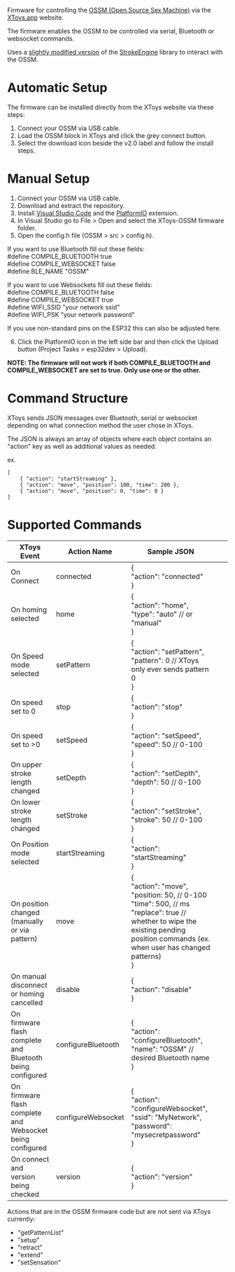 Firmware for controlling the [OSSM (Open Source Sex Machine)](https://github.com/KinkyMakers/OSSM-hardware) via the [XToys.app](https://xtoys.app) website.

The firmware enables the OSSM to be controlled via serial, Bluetooth or websocket commands.

Uses a [slightly modified version](https://github.com/denialtek/StrokeEngine) of the [StrokeEngine](https://github.com/theelims/StrokeEngine) library to interact with the OSSM.

# Automatic Setup

The firmware can be installed directly from the XToys website via these steps:
1. Connect your OSSM via USB cable.
2. Load the OSSM block in XToys and click the grey connect button.
3. Select the download icon beside the v2.0 label and follow the install steps.

# Manual Setup

1. Connect your OSSM via USB cable.
2. Download and extract the repository.
3. Install [Visual Studio Code](https://code.visualstudio.com) and the [PlatformIO](https://platformio.org/platformio-ide) extension.
4. In Visual Studio go to File > Open and select the XToys-OSSM firmware folder.
5. Open the config.h file (OSSM > src > config.h).

If you want to use Bluetooth fill out these fields:  
#define COMPILE_BLUETOOTH true  
#define COMPILE_WEBSOCKET false  
#define BLE_NAME "OSSM"

If you want to use Websockets fill out these fields:  
#define COMPILE_BLUETOOTH false  
#define COMPILE_WEBSOCKET true  
#define WIFI_SSID "your network ssid"  
#define WIFI_PSK "your network password"

If you use non-standard pins on the ESP32 this can also be adjusted here.

6. Click the PlatformIO icon in the left side bar and then click the Upload button (Project Tasks > esp32dev > Upload).

**NOTE: The firmware will not work if both COMPILE_BLUETOOTH and COMPILE_WEBSOCKET are set to true. Only use one or the other.**

# Command Structure

XToys sends JSON messages over Bluetooth, serial or websocket depending on what connection method the user chose in XToys.

The JSON is always an array of objects where each object contains an "action" key as well as additional values as needed.

ex.  

    [
        { "action": "startStreaming" },
        { "action": "move", "position": 100, "time": 200 },
        { "action": "move", "position": 0, "time": 0 }
    ]

# Supported Commands

| XToys Event                                               | Action Name        | Sample JSON                                                                                                                                                                                    |   |   |
|-----------------------------------------------------------|--------------------|------------------------------------------------------------------------------------------------------------------------------------------------------------------------------------------------|---|---|
| On Connect                                                | connected          | {<br>"action": "connected"<br>}                                                                                                                                                                |   |   |
| On homing selected                                        | home               | {<br>"action": "home",<br>"type": "auto" // or "manual"<br>}                                                                                                                                   |   |   |
| On Speed mode selected                                    | setPattern         | {<br>"action": "setPattern",<br>"pattern": 0 // XToys only ever sends pattern 0<br>}                                                                                                           |   |   |
| On speed set to 0                                         | stop               | {<br>"action": "stop"<br>}                                                                                                                                                                     |   |   |
| On speed set to >0                                        | setSpeed           | {<br>"action": "setSpeed",<br>"speed": 50 // 0-100<br>}                                                                                                                                        |   |   |
| On upper stroke length changed                            | setDepth           | {<br>"action": "setDepth",<br>"depth": 50 // 0-100<br>}                                                                                                                                        |   |   |
| On lower stroke length changed                            | setStroke          | {<br>"action": "setStroke",<br>"stroke": 50 // 0-100<br>}                                                                                                                                      |   |   |
| On Position mode selected                                 | startStreaming     | {<br>"action": "startStreaming"<br>}                                                                                                                                                           |   |   |
| On position changed (manually or via pattern)             | move               | {<br>"action": "move",<br>"position: 50, // 0-100<br>"time": 500, // ms<br>"replace": true // whether to wipe the existing pending position commands (ex. when user has changed patterns)<br>} |   |   |
| On manual disconnect or homing cancelled                  | disable            | {<br>"action": "disable"<br>}                                                                                                                                                                  |   |   |
| On firmware flash complete and Bluetooth being configured | configureBluetooth | {<br>	"action": "configureBluetooth",<br>	"name": "OSSM" // desired Bluetooth name<br>}                                                                                                          |   |   |
| On firmware flash complete and Websocket being configured | configureWebsocket | {<br>	"action": "configureWebsocket",<br>	"ssid": "MyNetwork",<br>	"password": "mysecretpassword"<br>}                                                                                            |   |   |
| On connect and version being checked                      | version            | {<br>	"action": "version"<br>}                                                                                                                                                                  |   |   |


Actions that are in the OSSM firmware code but are not sent via XToys currently:
- "getPatternList"
- "setup"
- "retract"
- "extend"
- "setSensation"
